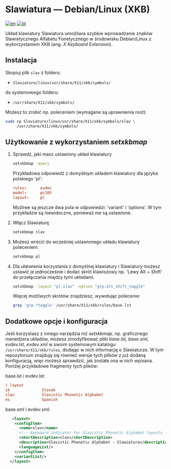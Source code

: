 
# Slawiatura — Debian/Linux (XKB)

[![en](https://img.shields.io/badge/lang-en-blue.svg)](https://github.com/IS-UMK/Slaviature/blob/master/linux/README.md)
[![pl](https://img.shields.io/badge/lang-pl-red.svg)](https://github.com/IS-UMK/Slaviature/blob/master/linux/README_pl.md)

Układ klawiatury Slawiatura umożliwia szybkie wprowadzanie znaków Slawistycznego
Alfabetu Fonetycznego w środowisku Debian/Linux z wykorzystaniem XKB (ang. *X
Keyboard Extension*).

## Instalacja

Skopiuj plik `slav` z folderu:
- `Slaviature/linux/usr/share/X11/xkb/symbols/` 

do systemowego folderu:
- `/usr/share/X11/xkb/symbols/`

Możesz to zrobić np. poleceniem (wymagane są uprawnienia root):

```bash
sudo cp Slaviature/linux/usr/share/X11/xkb/symbols/slav \
	 /usr/share/X11/xkb/symbols/
```

## Użytkowanie z wykorzystaniem *setxkbmap*

1. Sprawdź, jaki masz ustawiony układ klawiatury

   ```bash
   setxkbmap -query
   ```

   Przykładowa odpowiedź z domyślnym układem klawiatury dla języka polskiego 'pl':
   ```conf
   rules:      evdev
   model:      pc105
   layout:     pl
   ```
  
   Możliwe są jeszcze dwa pola w odpowiedzi: 'variant' i 'options'. W tym
   przykładzie są niewidoczne, ponieważ nie są ustawione.

1. Włącz Slawiaturę

   ```bash
   setxkbmap slav
   ```

2. Możesz wrócić do wcześniej ustawionego układu klawiatury poleceniem:

   ```bash
   setxkbmap pl
   ```

3. Dla ułatwienia korzystania z domyślnej klawiatury i Slawiatury możesz ustawić
   je jednocześnie i dodać skrót klawiszowy np. 'Lewy Alt + Shift' do przełączania
   między tymi układami.

   ```bash
   setxkbmap -layout "pl,slav" -option "grp:alt_shift_toggle"
   ```

   Więcej możliwych skrótów znajdziesz, wywołując polecenie:

   ```bash
   grep 'grp.*toggle' /usr/share/X11/xkb/rules/base.lst
   ```

## Dodatkowe opcje i konfiguracja

Jeśli korzystasz z innego narzędzia niż *setxkbmap*, np. graficznego menedżera
układów, możesz zmodyfikować pliki *base.lst, base.xml, evdev.lst, evdev.xml* w
swoim systemowym katalogu `/usr/share/X11/xkb/rules`, dodając w nich informację
o Slawiaturze. W tym repozytorium znajdują się również wersje tych plików z już
dodaną konfiguracją, więc możesz sprawdzić, jak została ona w nich
wpisana. Poniżej przykładowe fragmenty tych plików:
  
base.lst i evdev.lst:
```conf
! layout
sk              Slovak
slav            Slavistic Phonetic Alphabet
es              Spanish
```
  
base.xml i evdev.xml:
```xml
   <layout>
    <configItem>
      <name>slav</name>
      <!-- Keyboard indicator for Slavistic Phonetic Alphabet layouts -->
      <shortDescription>slav</shortDescription>
      <description>Slavistic Phonetic Alphabet - Slawiatura</description>
      <languageList/>
    </configItem>
    <variantList/>
  </layout>
```
